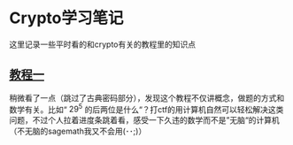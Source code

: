 # Crypto学习笔记

这里记录一些平时看的和crypto有关的教程里的知识点

## [教程一](https://www.youtube.com/playlist?list=PLBlnK6fEyqRgJU3EsOYDTW7m6SUmW6kII)

稍微看了一点（跳过了古典密码部分），发现这个教程不仅讲概念，做题的方式和数学有关。比如“ $29^5$ 的后两位是什么“？打ctf的用计算机自然可以轻松解决这类问题，不过个人拉着进度条跳着看，感受一下久违的数学而不是”无脑“的计算机（不无脑的sagemath我又不会用(･･;)）